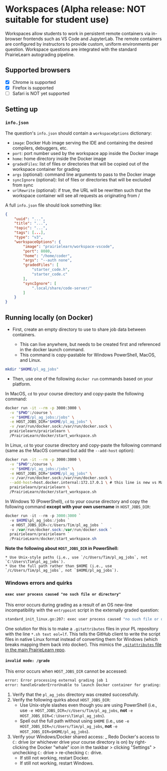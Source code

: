 # Workspaces (Alpha release: NOT suitable for student use)

Workspaces allow students to work in persistent remote containers via in-browser frontends such as VS Code and JupyterLab. The remote containers are configured by instructors to provide custom, uniform environments per question. Workspace questions are integrated with the standard PrairieLearn autograding pipeline.

## Supported browsers

* [x] Chrome is supported
* [x] Firefox is supported
* [ ] Safari is NOT yet supported

## Setting up

### `info.json`

The question's `info.json` should contain a `workspaceOptions` dictionary:

* `image`: Docker Hub image serving the IDE and containing the desired compilers, debuggers, etc.
* `port`: port number used by the workspace app inside the Docker image
* `home`: home directory inside the Docker image
* `gradedFiles`: list of files or directories that will be copied out of the workspace container for grading
* `args` (optional): command line arguments to pass to the Docker image
* `syncIgnore` (optional): list of files or directories that will be excluded from sync
* `urlRewrite` (optional): if true, the URL will be rewritten such that the workspace container will see all requests as originating from /

A full `info.json` file should look something like:

```json
{
    "uuid": "...",
    "title": "...",
    "topic": "...",
    "tags": [...],
    "type": "v3",
    "workspaceOptions": {
        "image": "prairielearn/workspace-vscode",
        "port": 8080,
        "home": "/home/coder",
        "args": "--auth none",
        "gradedFiles": [
            "starter_code.h",
            "starter_code.c"
        ],
        "syncIgnore": [
            ".local/share/code-server/"
        ]
    }
}
```

## Running locally (on Docker)

* First, create an empty directory to use to share job data between containers.

    * This can live anywhere, but needs to be created first and referenced in the docker launch command.
    * This command is copy-pastable for Windows PowerShell, MacOS, and Linux.

```sh
mkdir "$HOME/pl_ag_jobs"
```

* Then, use one of the following `docker run` commands based on your platform.

In MacOS, `cd` to your course directory and copy-paste the following command:

```sh
docker run -it --rm -p 3000:3000 \
  -v "$PWD":/course \
  -v "$HOME/pl_ag_jobs:/jobs" \
  -e HOST_JOBS_DIR="$HOME/pl_ag_jobs" \
  -v /var/run/docker.sock:/var/run/docker.sock \
  prairielearn/prairielearn \
  /PrairieLearn/docker/start_workspace.sh
```

In Linux, `cd` to your course directory and copy-paste the following command (same as the MacOS command but add the `--add-host` option):

```sh
docker run -it --rm -p 3000:3000 \
  -v "$PWD":/course \
  -v "$HOME/pl_ag_jobs:/jobs" \
  -e HOST_JOBS_DIR="$HOME/pl_ag_jobs" \
  -v /var/run/docker.sock:/var/run/docker.sock \
  --add-host=host.docker.internal:172.17.0.1 \ # this line is new vs MacOS
  prairielearn/prairielearn \
  /PrairieLearn/docker/start_workspace.sh
```

In Windows 10 (PowerShell), `cd` to your course directory and copy the following command **except with your own username** in `HOST_JOBS_DIR`:

```powershell
docker run -it --rm -p 3000:3000 `
  -v $HOME\pl_ag_jobs:/jobs `
  -e HOST_JOBS_DIR=/c/Users/Tim/pl_ag_jobs `
  -v /var/run/docker.sock:/var/run/docker.sock `
  prairielearn/prairielearn `
  /PrairieLearn/docker/start_workspace.sh
```

**Note the following about `HOST_JOBS_DIR` in PowerShell:**

    * Use Unix-style paths (i.e., use `/c/Users/Tim/pl_ag_jobs`, not `C:\Users\Tim\pl_ag_jobs`).
    * Use the full path rather than $HOME (i.e., use `/c/Users/Tim/pl_ag_jobs`, not `$HOME/pl_ag_jobs`).

### Windows errors and quirks

#### `exec user process caused "no such file or directory"`

This error occurs during grading as a result of an OS new-line incompatibility with the `entrypoint` script in the externally
graded question:

```sh
standard_init_linux.go:207: exec user process caused "no such file or directory"
```

One solution for this is to make a `.gitattributes` files in your PL repository with the line
`*.sh text eol=lf`. This tells the GitHub client to write the script files in native Linux
format instead of converting them for Windows (which breaks mapping them back into docker).
This mimics the [`.gitattributes` file in the main PrairieLearn repo](https://github.com/PrairieLearn/PrairieLearn/blob/master/.gitattributes).

#### `invalid mode: /grade`

This error occurs when `HOST_JOBS_DIR` cannot be accessed:

```sh
error: Error processing external grading job 1
error: handleGraderErrorUnable to launch Docker container for grading: (HTTP code 500) server error - invalid mode: /grade
```

1. Verify that the `pl_ag_jobs` directory was created successfully.
2. Verify the following quirks about `HOST_JOBS_DIR`:
    - Use Unix-style slashes even though you are using PowerShell (i.e., use `-e HOST_JOBS_DIR=/c/Users/Tim/pl_ag_jobs`, **not** `-e HOST_JOBS_DIR=C:\Users\Tim\pl_ag_jobs`).
    - Spell out the full path without using `$HOME` (i.e., use `-e HOST_JOBS_DIR=/c/Users/Tim/pl_ag_jobs`, **not** `-e HOST_JOBS_DIR=$HOME/pl_ag_jobs`).
3. Verify your Windows/Docker shared access:
    _ Redo Docker's access to `C:` drive (or whichever drive your course directory is on) by right-clicking the Docker "whale" icon in the taskbar > clicking "Settings" > unchecking `C:` drive > re-checking `C:` drive.
    - If still not working, restart Docker.
    - If still not working, restart Windows.
